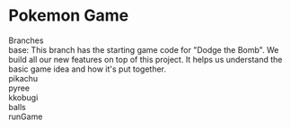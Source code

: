 # Pokemon Game
Branches <br>
base: This branch has the starting game code for "Dodge the Bomb". We build all our new features on top of this project. It helps us understand the basic game idea and how it's put together.<br>
pikachu<br>
pyree<br>
kkobugi<br>
balls<br>
runGame<br>
